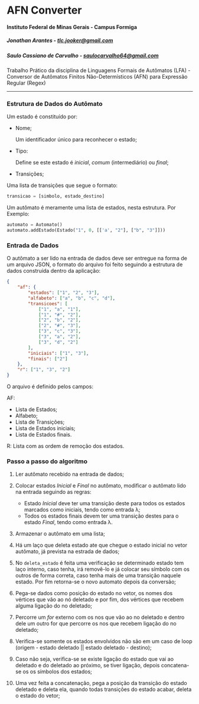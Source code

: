 # AFN Converter

#### Instituto Federal de Minas Gerais - Campus Formiga

##### Jonathan Arantes - <tlc.jooker@gmail.com>
##### Saulo Cassiano de Carvalho - <saulocarvalho64@gmail.com>

Trabalho Prático da disciplina de Linguagens Formais de Autômatos (LFA) - Conversor de Autômatos Finitos Não-Determísticos (AFN) para Expressão Regular (Regex)

___

### Estrutura de Dados do Autômato

Um estado é constituído por:

- Nome;

    Um identificador único para reconhecer o estado;

- Tipo:

    Define se este estado é _inicial_, _comum_ (intermediário) ou _final_;

- Transições;

Uma lista de transições que segue o formato:

```Python
transicao = [simbolo, estado_destino]
```

Um autômato é meramente uma lista de estados, nesta estrutura. Por Exemplo:

```Python
automato = Automato()
automato.addEstado(Estado("1", 0, [['a', "2"], ["b", "3"]]))
```

### Entrada de Dados

O autômato a ser lido na entrada de dados deve ser entregue na forma de um arquivo JSON, o formato do arquivo foi feito seguindo a estrutura de dados construída dentro da aplicação:

```JSON
{
    "af": {
        "estados": ["1", "2", "3"],
        "alfabeto": ["a", "b", "c", "d"],
        "transicoes": [
            ["1", "a", "1"],
            ["1", "#", "2"],
            ["2", "b", "2"],
            ["2", "#", "3"],
            ["3", "c", "3"],
            ["3", "a", "2"],
            ["3", "d", "2"]
        ],
        "iniciais": ["1", "3"],
        "finais": ["2"]
    },
    "r": ["1", "3", "2"]
}
```

O arquivo é definido pelos campos:

AF:

- Lista de Estados;
- Alfabeto;
- Lista de Transições;
- Lista de Estados iniciais;
- Lista de Estados finais.

R: Lista com as ordem de remoção dos estados.

### Passo a passo do algoritmo

1. Ler autômato recebido na entrada de dados;

2. Colocar estados _Inicial_ e _Final_ no autômato, modificar o autômato lido na entrada seguindo as regras:
    - Estado _Inicial_ deve ter uma transição deste para todos os estados marcados como iniciais, tendo como entrada λ;
    - Todos os estados finais devem ter uma transição destes para o estado _Final_, tendo como entrada λ.

3. Armazenar o autômato em uma lista;

4. Há um laço que deleta estado ate que chegue o estado inicial no vetor autômato, já prevista na estrada de dados;

5. No ```deleta_estado``` é feita uma verificação se determinado estado tem laço interno, caso tenha, irá removê-lo e já colocar seu símbolo com os outros de forma correta, caso tenha mais de uma transição naquele estado. Por fim retorna-se o novo automato depois da conversão;

6. Pega-se dados como posição do estado no vetor, os nomes dos vértices que vão ao nó deletado e por fim, dos vértices que recebem alguma ligação do no deletado;

7. Percorre um _for_ externo com os nos que vão ao no deletado e dentro dele um outro for que percorre os nos que recebem ligação do no deletado;

8. Verifica-se somente os estados envolvidos não são em um caso de loop (origem - estado deletado || estado deletado - destino);

9. Caso não seja, verifica-se se existe ligação do estado que vai ao deletado e do deletado ao próximo, se tiver ligação, depois concatena-se os os símbolos dos estados;

10. Uma vez feita a concatenação, pega a posição da transição do estado deletado e deleta ela, quando todas transições do estado acabar, deleta o estado do vetor;
